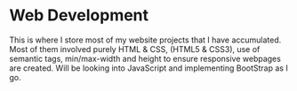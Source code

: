 # Web Development
This is where I store most of my website projects that I have accumulated. Most of them involved purely HTML & CSS, (HTML5 & CSS3), use of semantic tags, min/max-width and height to ensure responsive webpages are created.
Will be looking into JavaScript and implementing BootStrap as I go.
